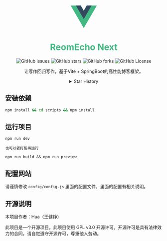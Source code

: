 
<p align="center">
    <svg class="logo" viewBox="0 0 128 128" width="84" height="84" data-v-fc157713=""><path fill="#42b883" d="M78.8,10L64,35.4L49.2,10H0l64,110l64-110C128,10,78.8,10,78.8,10z" data-v-fc157713=""></path><path fill="#35495e" d="M78.8,10L64,35.4L49.2,10H25.6L64,76l38.4-66H78.8z" data-v-fc157713=""></path></svg>
</p>

<h1 align="center" style="color: #42b883">ReomEcho Next</h1>

<p align="center" class="shields">
  <a href="https://github.com/yichen9247/ReomEcho/issues" style="text-decoration:none">
    <img src="https://img.shields.io/github/issues/yichen9247/ReomEcho-Next.svg" alt="GitHub issues"/>
  </a>
  <a href="https://github.com/yichen9247/ReomEcho/stargazers" style="text-decoration:none">
    <img src="https://img.shields.io/github/stars/yichen9247/ReomEcho-Next.svg" alt="GitHub stars"/>
  </a>
  <a href="https://github.com/yichen9247/ReomEcho/network" style="text-decoration:none">
    <img src="https://img.shields.io/github/forks/yichen9247/ReomEcho-Next.svg" alt="GitHub forks"/>
  </a>
  </a>
  <a href="hhttps://github.com/yichen9247/ReomEcho/blob/main/LICENSE.txt" style="text-decoration:none">
    <img src="https://img.shields.io/github/license/yichen9247/ReomEcho-Next" alt="GitHub License"/>
  </a>
</p>

<p align="center">
    让写作回归写作，基于Vite + SpringBoot的高性能博客框架。
</p>


<details align="center">
  <summary>Star History</summary>
  <a href="https://star-history.com/#yichen9247/ReomEcho-Next&Date" style="text-decoration:none">
    <img src="https://api.star-history.com/svg?repos=yichen9247/ReomEcho-Next&type=Date" alt="Star History Chart">
  </a>
</details>


## 安装依赖

```bash
npm install && cd scripts && npm install
```

## 运行项目

```
npm run dev

也可以者打包再运行

npm run build && npm run preview
```

## 配置网站

请谨慎修改 `config/config.js` 里面的配置文件，里面的配置有相关说明。

## 开源说明

本项目作者：Hua（王健铮）

此项目是一个开源项目。此项目使用 GPL v3.0 开源许可。开源许可是具有法律效力的合同，请自觉遵守开源许可，尊重他人劳动。